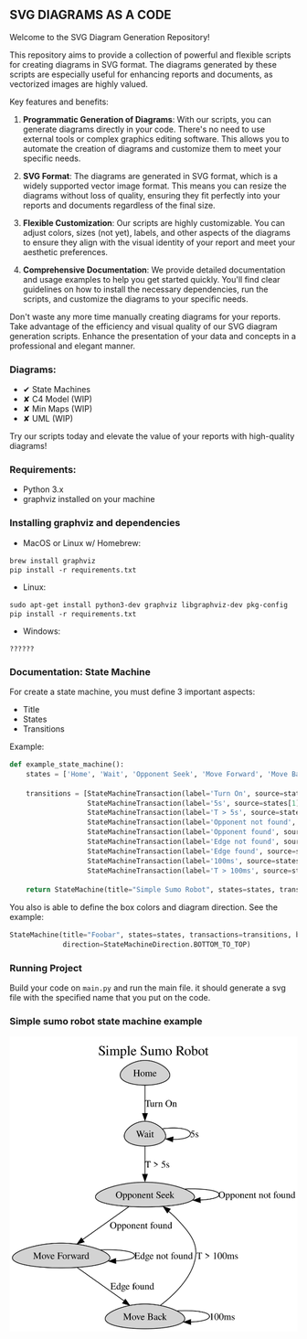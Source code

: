 ## SVG DIAGRAMS AS A CODE

Welcome to the SVG Diagram Generation Repository!

This repository aims to provide a collection of powerful and flexible scripts for creating diagrams in SVG format. The
diagrams generated by these scripts are especially useful for enhancing reports and documents, as vectorized images are
highly valued.

Key features and benefits:

1. **Programmatic Generation of Diagrams**: With our scripts, you can generate diagrams directly in your code. There's
   no need to use external tools or complex graphics editing software. This allows you to automate the creation of
   diagrams and customize them to meet your specific needs.

2. **SVG Format**: The diagrams are generated in SVG format, which is a widely supported vector image format. This means
   you can resize the diagrams without loss of quality, ensuring they fit perfectly into your reports and documents
   regardless of the final size.

3. **Flexible Customization**: Our scripts are highly customizable. You can adjust colors, sizes (not yet), labels, and
   other aspects of the diagrams to ensure they align with the visual identity of your report and meet your aesthetic
   preferences.

4. **Comprehensive Documentation**: We provide detailed documentation and usage examples to help you get started
   quickly. You'll find clear guidelines on how to install the necessary dependencies, run the scripts, and customize
   the diagrams to your specific needs.

Don't waste any more time manually creating diagrams for your reports. Take advantage of the efficiency and visual
quality of our SVG diagram generation scripts. Enhance the presentation of your data and concepts in a professional and
elegant manner.

### Diagrams:

- &#x2714; State Machines
- &#x2718; C4 Model (WIP)
- &#x2718; Min Maps (WIP)
- &#x2718; UML (WIP)

Try our scripts today and elevate the value of your reports with high-quality diagrams!

### Requirements:

- Python 3.x
- graphviz installed on your machine

### Installing graphviz and dependencies

* MacOS or Linux w/ Homebrew:

````
brew install graphviz
pip install -r requirements.txt
````

* Linux:

````
sudo apt-get install python3-dev graphviz libgraphviz-dev pkg-config
pip install -r requirements.txt
````

* Windows:

````
??????
````

### Documentation: State Machine

For create a state machine, you must define 3 important aspects:

- Title
- States
- Transitions

Example:

```python
def example_state_machine():
    states = ['Home', 'Wait', 'Opponent Seek', 'Move Forward', 'Move Back']

    transitions = [StateMachineTransaction(label='Turn On', source=states[0], destiny=states[1]),
                   StateMachineTransaction(label='5s', source=states[1], destiny=states[1]),
                   StateMachineTransaction(label='T > 5s', source=states[1], destiny=states[2]),
                   StateMachineTransaction(label='Opponent not found', source=states[2], destiny=states[2]),
                   StateMachineTransaction(label='Opponent found', source=states[2], destiny=states[3]),
                   StateMachineTransaction(label='Edge not found', source=states[3], destiny=states[3]),
                   StateMachineTransaction(label='Edge found', source=states[3], destiny=states[4]),
                   StateMachineTransaction(label='100ms', source=states[4], destiny=states[4]),
                   StateMachineTransaction(label='T > 100ms', source=states[4], destiny=states[2])]

    return StateMachine(title="Simple Sumo Robot", states=states, transactions=transitions)
```

You also is able to define the box colors and diagram direction. See the example:

```python
StateMachine(title="Foobar", states=states, transactions=transitions, box_color=GraphColors.LIGHT_BLUE,
             direction=StateMachineDirection.BOTTOM_TO_TOP)
```

### Running Project

Build your code on `main.py` and run the main file. it should generate a svg file with the specified name that you put
on the code.

### Simple sumo robot state machine example

![state_machine_labIII.svg](resources/state_machine_sumo_robot_simple.svg)


